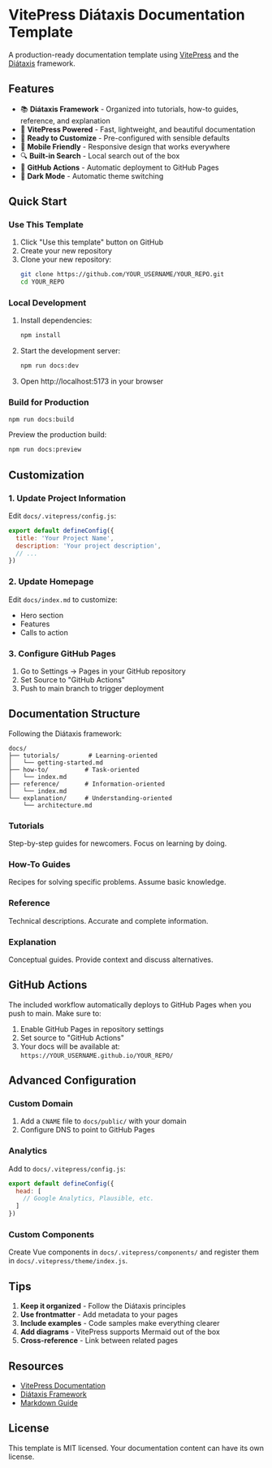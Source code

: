 # VitePress Diátaxis Documentation Template

A production-ready documentation template using [VitePress](https://vitepress.dev/) and the [Diátaxis](https://diataxis.fr/) framework.

## Features

- 📚 **Diátaxis Framework** - Organized into tutorials, how-to guides, reference, and explanation
- 🚀 **VitePress Powered** - Fast, lightweight, and beautiful documentation
- 🎨 **Ready to Customize** - Pre-configured with sensible defaults
- 📱 **Mobile Friendly** - Responsive design that works everywhere
- 🔍 **Built-in Search** - Local search out of the box
- 🚦 **GitHub Actions** - Automatic deployment to GitHub Pages
- 🌙 **Dark Mode** - Automatic theme switching

## Quick Start

### Use This Template

1. Click "Use this template" button on GitHub
2. Create your new repository
3. Clone your new repository:
   ```bash
   git clone https://github.com/YOUR_USERNAME/YOUR_REPO.git
   cd YOUR_REPO
   ```

### Local Development

1. Install dependencies:
   ```bash
   npm install
   ```

2. Start the development server:
   ```bash
   npm run docs:dev
   ```

3. Open http://localhost:5173 in your browser

### Build for Production

```bash
npm run docs:build
```

Preview the production build:
```bash
npm run docs:preview
```

## Customization

### 1. Update Project Information

Edit `docs/.vitepress/config.js`:
```js
export default defineConfig({
  title: 'Your Project Name',
  description: 'Your project description',
  // ...
})
```

### 2. Update Homepage

Edit `docs/index.md` to customize:
- Hero section
- Features
- Calls to action

### 3. Configure GitHub Pages

1. Go to Settings → Pages in your GitHub repository
2. Set Source to "GitHub Actions"
3. Push to main branch to trigger deployment

## Documentation Structure

Following the Diátaxis framework:

```
docs/
├── tutorials/        # Learning-oriented
│   └── getting-started.md
├── how-to/          # Task-oriented
│   └── index.md
├── reference/       # Information-oriented
│   └── index.md
└── explanation/     # Understanding-oriented
    └── architecture.md
```

### Tutorials
Step-by-step guides for newcomers. Focus on learning by doing.

### How-To Guides
Recipes for solving specific problems. Assume basic knowledge.

### Reference
Technical descriptions. Accurate and complete information.

### Explanation
Conceptual guides. Provide context and discuss alternatives.

## GitHub Actions

The included workflow automatically deploys to GitHub Pages when you push to main. Make sure to:

1. Enable GitHub Pages in repository settings
2. Set source to "GitHub Actions"
3. Your docs will be available at: `https://YOUR_USERNAME.github.io/YOUR_REPO/`

## Advanced Configuration

### Custom Domain

1. Add a `CNAME` file to `docs/public/` with your domain
2. Configure DNS to point to GitHub Pages

### Analytics

Add to `docs/.vitepress/config.js`:
```js
export default defineConfig({
  head: [
    // Google Analytics, Plausible, etc.
  ]
})
```

### Custom Components

Create Vue components in `docs/.vitepress/components/` and register them in `docs/.vitepress/theme/index.js`.

## Tips

1. **Keep it organized** - Follow the Diátaxis principles
2. **Use frontmatter** - Add metadata to your pages
3. **Include examples** - Code samples make everything clearer
4. **Add diagrams** - VitePress supports Mermaid out of the box
5. **Cross-reference** - Link between related pages

## Resources

- [VitePress Documentation](https://vitepress.dev/)
- [Diátaxis Framework](https://diataxis.fr/)
- [Markdown Guide](https://www.markdownguide.org/)

## License

This template is MIT licensed. Your documentation content can have its own license.